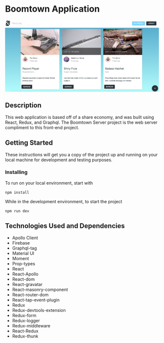 # Boomtown Application
![Boomtown Screenshot](/screenshot.png?raw=true)
## Description
This web application is based off of a share economy, and was built using React, Redux, and Graphql. The Boomtown Server project is the web server compliment to this front-end project.

## Getting Started
These instructions will get you a copy of the project up and running on your local machine for development and testing purposes.

### Installing
To run on your local environment, start with

```
npm install
```

While in the development environment, to start the project

```
npm run dev
```
## Technologies Used and Dependencies
- Apollo Client
- Firebase
- Graphql-tag
- Material UI
- Moment
- Prop-types
- React
- React-Apollo
- React-dom
- React-gravatar
- React-masonry-component
- React-router-dom
- React-tap-event-plugin
- Redux
- Redux-devtools-extension
- Redux-form
- Redux-logger
- Redux-middleware
- React-Redux
- Redux-thunk
